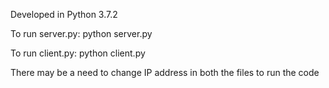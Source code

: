 Developed in Python 3.7.2

To run server.py:
python server.py

To run client.py:
python client.py

There may be a need to change IP address in both the files to run the code
